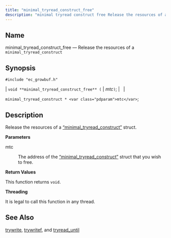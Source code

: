 ```yaml
---
title: "minimal_tryread_construct_free"
description: "minimal tryread construct free Release the resources of a minimal tryread construct void minimal tryread construct free mtc minimal tryread construct mtc Release the resources of a Section 68 61 minimal tryread construct struct mtc The address of the Section 68 61 minimal tryread construct struct that you wish to..."
---
```


<a name="apis.minimal_tryread_construct_free"></a> 
## Name

minimal_tryread_construct_free — Release the resources of a `minimal_tryread_construct`

## Synopsis

`#include "ec_growbuf.h"`

| `void **minimal_tryread_construct_free** (` | <var class="pdparam">mtc</var>`)`; |   |

`minimal_tryread_construct * <var class="pdparam">mtc</var>`;<a name="idp48071296"></a> 
## Description

Release the resources of a [“minimal_tryread_construct”](/momentum/3/3-api/structs-minimal-tryread-construct) struct.

**<a name="idp48073088"></a> Parameters**

<dl class="variablelist">

<dt>mtc</dt>

<dd>

The address of the [“minimal_tryread_construct”](/momentum/3/3-api/structs-minimal-tryread-construct) struct that you wish to free.

</dd>

</dl>

**<a name="idp48076416"></a> Return Values**

This function returns `void`.

**<a name="idp48077776"></a> Threading**

It is legal to call this function in any thread.

<a name="idp48078880"></a> 
## See Also

[trywrite](/momentum/3/3-api/apis-trywrite), [trywritef](/momentum/3/3-api/apis-trywritef), and [tryread_until](/momentum/3/3-api/apis-tryread-until)